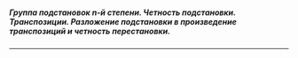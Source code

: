 ##### Группа подстановок n-й степени. Четность подстановки. Транспозиции. Разложение подстановки в произведение транспозиций и четность перестановки.
---
